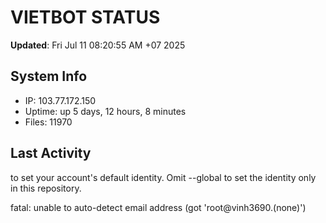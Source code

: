 # VIETBOT STATUS
**Updated**: Fri Jul 11 08:20:55 AM +07 2025

## System Info
- IP: 103.77.172.150
- Uptime: up 5 days, 12 hours, 8 minutes
- Files: 11970

## Last Activity

to set your account's default identity.
Omit --global to set the identity only in this repository.

fatal: unable to auto-detect email address (got 'root@vinh3690.(none)')
